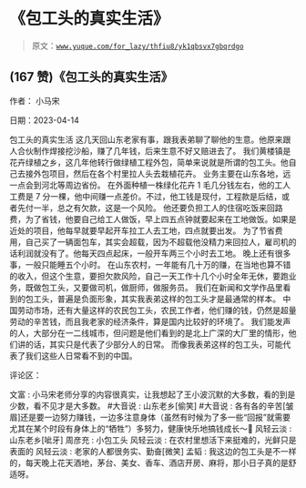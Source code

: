 # 《包工头的真实生活》

> 原文：[`www.yuque.com/for_lazy/thfiu8/yk1qbsvx7gbqrdgo`](https://www.yuque.com/for_lazy/thfiu8/yk1qbsvx7gbqrdgo)



## (167 赞)《包工头的真实生活》 

作者： 小马宋 

日期：2023-04-14 

包工头的真实生活 这几天回山东老家有事，跟我表弟聊了聊他的生意。他原来跟人合伙制作焊接挖沙船，赚了几年钱，后来生意不好又赔进去了。 我们黄楼镇是花卉绿植之乡，这几年他转行做绿植工程外包，简单来说就是所谓的包工头。他自己去接外包项目，然后在各个村里拉人头去栽植花卉。 业务主要在山东各地，远一点会到河北等周边省份。 在外面种植一株绿化花卉 1 毛几分钱左右，他的工人工费是 7 分一棵，他中间赚一点差价。不过，他工钱是现付，工程款是后结，或者先付一半，总之有欠款，这是一个风险。 他还要负担工人的住宿吃饭来回路费，为了省钱，他要自己给工人做饭，早上四五点钟就要起来在工地做饭。如果是近处的项目，他每早就要早起开车拉工人去工地，四点就要出发。 为了节省费用，自己买了一辆面包车，其实会超载，因为不超载他没精力来回拉人，雇司机的话利润就没有了。他每天四点起床，一般开车两三个小时去工地。 晚上还有很多事，一般只能睡五个小时。 在山东农村，一年能有几十万的赚，在当地也算不错的收入，但这个生意，要担欠款风险，自己一天工作十几个小时全年无休，要跑业务，既做包工头，又要做司机，做厨师，做服务员。 我们在新闻和文学作品里看到的包工头，普遍是负面形象，其实我表弟这样的包工头才是最通常的样本。 中国劳动市场，还有大量这样的农民包工头，农民工作者，他们赚的钱，仍然是超量劳动的辛苦钱，而且我老家的经济条件，算是国内比较好的环境了。 我们能发声的人，大部分在一二线城市，但问题是他们看到的是北上广深的大厂里的情形，他们讲的话，其实只是代表了少部分人的日常。 而像我表弟这样的包工头，可能代表了我们这些人日常看不到的中国。 

评论区： 

文富 : 小马宋老师分享的内容很真实，让我想起了王小波沉默的大多数，看的到是少数，看不见才是大多数。 #大音说 : 山东老乡[偷笑] #大音说 : 各有各的辛苦[皱眉]还是要一边努力赚钱，一边多注意身体（虽然有时候为了多一些“回报”就需要尤其在某个时段有身体上的“牺牲”）多努力，健康快乐地搞钱成长～💪 风轻云淡 : 山东老乡[呲牙] 周彦充 : 小包工头 风轻云淡 : 在农村里想活下来挺难的，光鲜只是表面的 风轻云淡 : 老家的人都很务实、勤奋[微笑] 孟韬 : 我这边的包工头是不一样的，每天晚上花天酒地，茅台、美女、香车、酒店开房、麻将，那小日子真的是舒适呀。